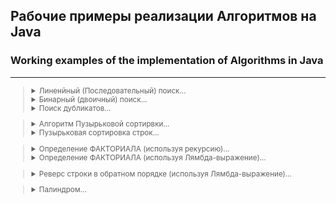 ## Рабочие примеры реализации Алгоритмов на Java

### Working examples of the implementation of Algorithms in Java
---
<small>


><details><summary>Линенйный (Последовательный) поиск...</summary>
>
>*Последовательный поиск (Sequential Search)*, называемый также *линейным поиском*, является самым простым из всех алгоритмов поиска. Это метод поиска одного
 значения t в коллекции С "в лоб". Он находит t, начиная с первого элемента коллекции и исследуя каждый последующий элемент до тех пор, пока не просмотрит всю
 коллекцию или пока соответствующий элемент не будет найден.
>
>**Наилучший случай: O(1); средний и наихудший случаи: О(n)**
>
>[SearchBruteForce - Линенйный поиск](https://github.com/aykononov/Algorithms/blob/master/SearchBruteForce.java) 
></details>
>
><details><summary>Бинарный (двоичный) поиск...</summary>
>
>*Бинарный (двоичный) поиск* обеспечивает лучшую производительность, чем *последовательный поиск*, поскольку работает с коллекцией, элементы которой уже *отсортированы*.
> 
>**Наилучший случай: O(1); средний и наихудший случаи: O(log n)**
>
>[SearchBinary - Бинарный поиск](https://github.com/aykononov/Algorithms/blob/master/SearchBinary.java)
></details>
>
><details><summary>Поиск дубликатов...</summary>
>
>Поиск дубликатов в массиве методом простого перебора всех элементов можно реализовать двумя вложенными циклами.
>  
>**Временная сложность - O(n²), пространственная сложность —  O(1).**
>
>[SearchSimpleDuplicate - Найти первый дубликат в массиве простым перебором](https://github.com/aykononov/Algorithms/blob/master/SearchSimpleDuplicate.java)
></details>

><details><summary>Алгоритм Пузырьковой сортирвки...</summary>
>
>Алгоритм Пузырьковой сортирвки массива целых чисел.
>
>[SortBubble - Алгоритм Пузырьковой сортировки](https://github.com/aykononov/Algorithms/blob/master/SortBubble.java)
></details>
>
><details><summary>Пузырьковая сортировка строк...</summary>
>
>Реализация алгоритма Пузырьковой сортирвки для объектов типа String.
>
>[SortBoobleString - Пример Пузырьковой сортировки строк](https://github.com/aykononov/Algorithms/blob/master/SortBoobleString.java)
></details>

><details><summary>Определение ФАКТОРИАЛА (используя рекурсию)...</summary>
>
>*Факториал натурального числа n* определяется, как произведение всех натуральных чисел от 1 до n включительно.  
>
>[FactorialUsingRecursion - Определение ФАКТОРИАЛА (используя рекурсию)](https://github.com/aykononov/Algorithms/blob/master/FactorialUsingRecursion.java)  
></details>
>
><details><summary>Определение ФАКТОРИАЛА (используя Лямбда-выражение)...</summary>
>
>Пример программы, где блочное Лямбда-выражение применяется для вычисления и возврата факториала целочисленного значения.
>
>[FactorialUsingLambda - Определение ФАКТОРИАЛА (используя Лямбда-выражение)](https://github.com/aykononov/Algorithms/blob/master/FactorialUsingLambda.java) 
></details>


><details><summary>Реверс строки в обратном порядке (используя Лямбда-выражение)...</summary>
>
>В данном примере программы, блочное Лямбда-выражение изменяет строку на обратный порядок следования символов в этой строке.
> 
>[ReverseStringUsingLambda - Реверс строки в обратном порядке (используя Лямбда-выражение)](https://github.com/aykononov/Algorithms/blob/master/ReverseStringUsingLambda.java)
></details>


><details><summary>Палиндром...</summary>
>
>Палиндромом считаются слова, фразы или числа, которые одинаково читаются слева направо и справа налево.
>
>[Palindrom - Пример проверяет, является ли строка Палиндромом](https://github.com/aykononov/Algorithms/blob/master/Palindrom.java)
></details>

</small>

